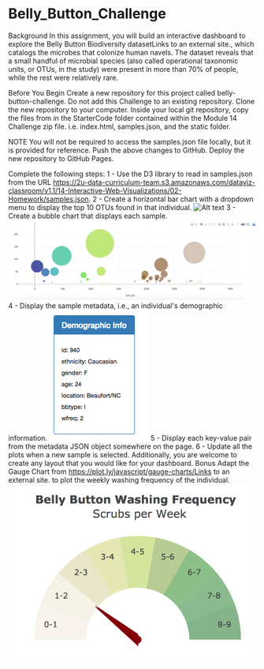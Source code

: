 # Belly_Button_Challenge

Background
In this assignment, you will build an interactive dashboard to explore the Belly Button Biodiversity datasetLinks to an external site., which catalogs the microbes that colonize human navels.
The dataset reveals that a small handful of microbial species (also called operational taxonomic units, or OTUs, in the study) were present in more than 70% of people, while the rest were relatively rare.

Before You Begin
Create a new repository for this project called belly-button-challenge. Do not add this Challenge to an existing repository.
Clone the new repository to your computer.
Inside your local git repository, copy the files from in the StarterCode folder contained within the Module 14 Challenge zip file. i.e. index.html, samples.json, and the static folder.

NOTE
You will not be required to access the samples.json file locally, but it is provided for reference.
Push the above changes to GitHub.
Deploy the new repository to GitHub Pages.

Complete the following steps:
1 - Use the D3 library to read in samples.json from the URL https://2u-data-curriculum-team.s3.amazonaws.com/dataviz-classroom/v1.1/14-Interactive-Web-Visualizations/02-Homework/samples.json.
2 - Create a horizontal bar chart with a dropdown menu to display the top 10 OTUs found in that individual.
![Alt text](images/bar_chart.png)
3 - Create a bubble chart that displays each sample.
![Alt text](images/bubble_chart.jpg)
4 - Display the sample metadata, i.e., an individual's demographic information.
![Alt text](images/demographic.jpg)
5 - Display each key-value pair from the metadata JSON object somewhere on the page.
6 - Update all the plots when a new sample is selected. Additionally, you are welcome to create any layout that you would like for your dashboard. 
Bonus 
Adapt the Gauge Chart from https://plot.ly/javascript/gauge-charts/Links to an external site. to plot the weekly washing frequency of the individual.
![Alt text](images/gauge.jpg)